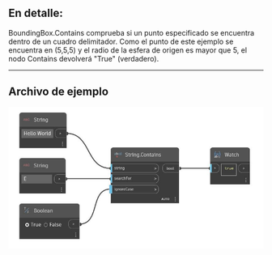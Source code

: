 ## En detalle:
BoundingBox.Contains comprueba si un punto especificado se encuentra dentro de un cuadro delimitador. Como el punto de este ejemplo se encuentra en (5,5,5) y el radio de la esfera de origen es mayor que 5, el nodo Contains devolverá "True" (verdadero).
___
## Archivo de ejemplo

![Contains](./DSCore.String.Contains_img.jpg)

